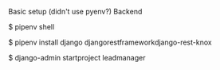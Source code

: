 Basic setup (didn't use pyenv?)
Backend

$ pipenv shell

$ pipenv install django djangorestframeworkdjango-rest-knox

$ django-admin startproject leadmanager